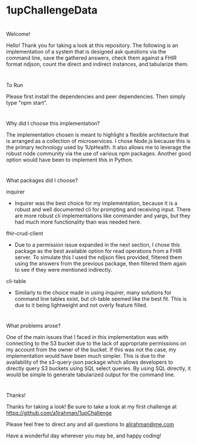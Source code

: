 # 1upChallengeData

#
Welcome!

Hello! Thank you for taking a look at this repository. The following is an implementation of a system that is designed ask questions 
via the command line, save the gathered answers, check them against a FHIR format ndjson, count the direct and indirect instances, and tabularize them.

#
To Run

Please first install the dependencies and peer dependencies. Then simply type "npm start".

#
Why did I choose this implementation?

The implementation chosen is meant to highlight a flexible architecture that is arranged as a collection of microservices. I chose Node.js because this is the
primary technology used by 1UpHealth. It also allows me to leverage the robust node community via the use of various npm packages. Another good option would have 
been to implement this in Python.

#
What packages did I choose?

inquirer 
- Inquirer was the best choice for my implementation, because it is a robust and well documented cli for prompting and receiving input. There are more robust cli
implementations like commander and yargs, but they had much more functionality than was needed here.

fhir-crud-client
- Due to a permission issue expanded in the next section, I chose this package as the best available option for read operations from a FHIR server. To simulate this I 
used the ndjson files provided, filtered them using the answers from the previous package, then filtered them again to see if they were mentioned indirectly.

cli-table
- Similarly to the choice made in using inquirer, many solutions for command line tables exist, but cli-table seemed like the best fit. This is due to it being
lightweight and not overly feature filled.

#
What problems arose?

One of the main issues that I faced in this implementation was with connecting to the S3 bucket due to the lack of appropriate permissions on my account 
from the owner of the bucket. If this was not the case, my implementation would have been much simpler. This is due to the availability of the s3-query-json package 
which allows developers to directly query S3 buckets using SQL select queries. By using SQL directly, it would be simple to generate tabularized output for the command line.

#
Thanks!

Thanks for taking a look! Be sure to take a look at my first challenge at https://github.com/a1irahman/1upChallenge

Please feel free to direct any and all questions to alirahman@me.com

Have a wonderful day wherever you may be, and happy coding!
